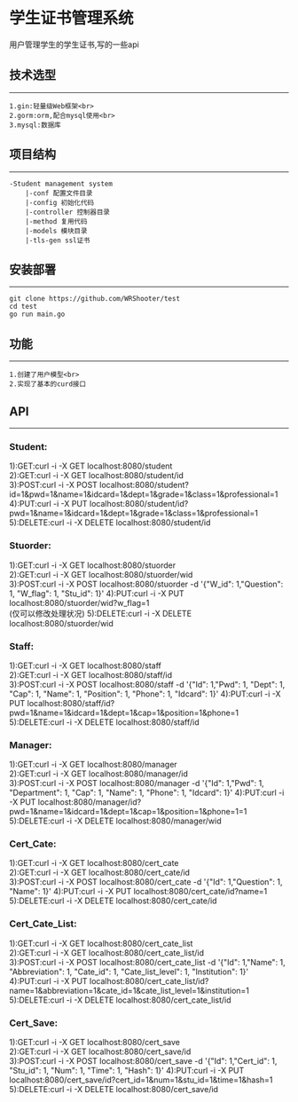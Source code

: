 # 学生证书管理系统
用户管理学生的学生证书,写的一些api
## 技术选型
_________
    1.gin:轻量级Web框架<br>
    2.gorm:orm,配合mysql使用<br>
    3.mysql:数据库
## 项目结构
_________
    -Student management system
        |-conf 配置文件目录
        |-config 初始化代码
        |-controller 控制器目录
        |-method 复用代码
        |-models 模块目录
        |-tls-gen ssl证书
## 安装部署
_________
    git clone https://github.com/WRShooter/test
    cd test
    go run main.go

## 功能
_________
    1.创建了用户模型<br>
    2.实现了基本的curd接口

## API
_________
### Student:<br>
1):GET:curl -i -X GET localhost:8080/student<br>
2):GET:curl -i -X GET localhost:8080/student/id <br>
3):POST:curl -i -X POST localhost:8080/student?id=1&pwd=1&name=1&idcard=1&dept=1&grade=1&class=1&professional=1<br>
4):PUT:curl -i -X PUT localhost:8080/student/id?pwd=1&name=1&idcard=1&dept=1&grade=1&class=1&professional=1<br>
5):DELETE:curl -i -X DELETE localhost:8080/student/id<br>

### Stuorder:<br>
1):GET:curl -i -X GET localhost:8080/stuorder<br>
2):GET:curl -i -X GET localhost:8080/stuorder/wid <br>
3):POST:curl -i -X POST localhost:8080/stuorder -d '{"W_id": 1,"Question": 1, "W_flag": 1, "Stu_id": 1}'
4):PUT:curl -i -X PUT localhost:8080/stuorder/wid?w_flag=1<br>(仅可以修改处理状况)
5):DELETE:curl -i -X DELETE localhost:8080/stuorder/wid<br>

### Staff:<br>
1):GET:curl -i -X GET localhost:8080/staff<br>
2):GET:curl -i -X GET localhost:8080/staff/id <br>
3):POST:curl -i -X POST localhost:8080/staff -d '{"Id": 1,"Pwd": 1, "Dept": 1, "Cap": 1, "Name": 1, "Position": 1, "Phone": 1, "Idcard": 1}'
4):PUT:curl -i -X PUT localhost:8080/staff/id?pwd=1&name=1&idcard=1&dept=1&cap=1&position=1&phone=1<br>
5):DELETE:curl -i -X DELETE localhost:8080/staff/id<br>

### Manager:<br>
1):GET:curl -i -X GET localhost:8080/manager<br>
2):GET:curl -i -X GET localhost:8080/manager/id <br>
3):POST:curl -i -X POST localhost:8080/manager -d '{"Id": 1,"Pwd": 1, "Department": 1, "Cap": 1, "Name": 1, "Phone": 1, "Idcard": 1}'
4):PUT:curl -i -X PUT localhost:8080/manager/id?pwd=1&name=1&idcard=1&dept=1&cap=1&position=1&phone=1=1<br>
5):DELETE:curl -i -X DELETE localhost:8080/manager/wid<br>

### Cert_Cate:<br>
1):GET:curl -i -X GET localhost:8080/cert_cate<br>
2):GET:curl -i -X GET localhost:8080/cert_cate/id <br>
3):POST:curl -i -X POST localhost:8080/cert_cate -d '{"Id": 1,"Question": 1, "Name": 1}'
4):PUT:curl -i -X PUT localhost:8080/cert_cate/id?name=1<br>
5):DELETE:curl -i -X DELETE localhost:8080/cert_cate/id<br>

### Cert_Cate_List:<br>
1):GET:curl -i -X GET localhost:8080/cert_cate_list<br>
2):GET:curl -i -X GET localhost:8080/cert_cate_list/id <br>
3):POST:curl -i -X POST localhost:8080/cert_cate_list -d '{"Id": 1,"Name": 1, "Abbreviation": 1, "Cate_id": 1, "Cate_list_level": 1, "Institution": 1}'
4):PUT:curl -i -X PUT localhost:8080/cert_cate_list/id?name=1&abbreviation=1&cate_id=1&cate_list_level=1&institution=1<br>
5):DELETE:curl -i -X DELETE localhost:8080/cert_cate_list/id<br>

### Cert_Save:<br>
1):GET:curl -i -X GET localhost:8080/cert_save<br>
2):GET:curl -i -X GET localhost:8080/cert_save/id <br>
3):POST:curl -i -X POST localhost:8080/cert_save -d '{"Id": 1,"Cert_id": 1, "Stu_id": 1, "Num": 1, "Time": 1, "Hash": 1}'
4):PUT:curl -i -X PUT localhost:8080/cert_save/id?cert_id=1&num=1&stu_id=1&time=1&hash=1<br>
5):DELETE:curl -i -X DELETE localhost:8080/cert_save/id<br>
    
